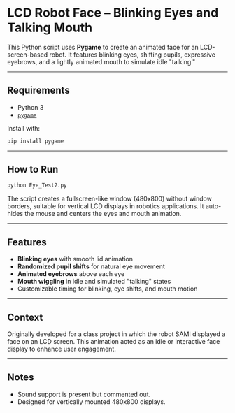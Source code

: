 # LCD Robot Face – Blinking Eyes and Talking Mouth

This Python script uses **Pygame** to create an animated face for an LCD-screen-based robot. It features blinking eyes, shifting pupils, expressive eyebrows, and a lightly animated mouth to simulate idle "talking."

---

## Requirements

- Python 3
- [`pygame`](https://pypi.org/project/pygame/)

Install with:

```bash
pip install pygame
```

---

## How to Run

```bash
python Eye_Test2.py
```

The script creates a fullscreen-like window (480x800) without window borders, suitable for vertical LCD displays in robotics applications. It auto-hides the mouse and centers the eyes and mouth animation.

---

## Features

- **Blinking eyes** with smooth lid animation
- **Randomized pupil shifts** for natural eye movement
- **Animated eyebrows** above each eye
- **Mouth wiggling** in idle and simulated "talking" states
- Customizable timing for blinking, eye shifts, and mouth motion

---

## Context

Originally developed for a class project in which the robot SAMI displayed a face on an LCD screen. This animation acted as an idle or interactive face display to enhance user engagement.

---

## Notes

- Sound support is present but commented out.
- Designed for vertically mounted 480x800 displays.

